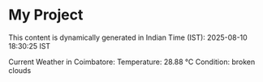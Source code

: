 # My Project

This content is dynamically generated in Indian Time (IST): 2025-08-10 18:30:25 IST


Current Weather in Coimbatore:
Temperature: 28.88 °C
Condition: broken clouds
